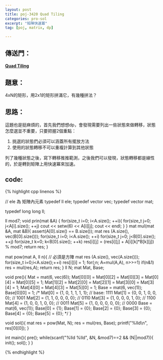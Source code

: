 ```yaml
---
layout: post
title: poj-3420 Quad Tiling
categories: pro-sol
excerpt: "矩陣快速冪"
tag: [poj, matrix, dp]

---
```


## 傳送門：

#### [Quad Tiling](http://poj.org/problem?id=3420)

## 題意：

4xN的矩形，用2x1的矩形拼滿它，有幾種拼法？  

## 思路：

這題也是挺麻煩的，首先我們想想dp，會發現需要列出一些狀態來做轉移，狀態怎麼選並不重要，只要把握2個重點：  

1.  挑選的狀態們必須可以涵蓋所有擺放方法  
2.  使用的狀態轉移不可以重複計算到其他狀態

列了幾種狀態之後，寫下轉移推推範測，之後我們可以發現，狀態轉移都是線性的，於是轉到矩陣上用快速冪來加速。  

## code:

{% highlight cpp linenos %}

// ele 為 矩陣內元素
typedef ll ele;
typedef vector<ele> vec;
typedef vector<vec> mat;

typedef long long ll;

ll mod7;
void prin(mat &A) {
  for(size_t i=0; i<A.size(); ++i){
    for(size_t j=0; j<A[i].size(); ++j)
      cout << setw(6) << A[i][j];
    cout << endl;
  }
}
mat mul(mat &A, mat &B){
  assert(A[0].size() == B.size());
  mat res (A.size(), vec(B[0].size()));
  for(size_t i=0; i<A.size(); ++i)
    for(size_t j=0; j<B[0].size(); ++j)
      for(size_t k=0; k<B[0].size(); ++k)
        res[i][j] = (res[i][j] + A[i][k]*B[k][j]) % mod7;
  return res;
}

mat pow(mat A, ll n){       // 必須是方陣
  mat res (A.size(), vec(A.size()));
  for(size_t i=0;i<A.size();++i) res[i][i] = 1;
  for(;n; A=mul(A,A), n>>=1) if(n&1) res = mul(res,A);
  return res;
}
ll N;
mat Mat, Base;

void pre(){
  Mat = mat(6, vec(6));
  Mat[0][0] = Mat[0][2] = Mat[0][3] = Mat[0][4] = Mat[0][5] = 1;
  Mat[1][2] = Mat[2][0] = Mat[2][1] = Mat[3][0] = Mat[3][4] = 1;
  Mat[4][0] = Mat[4][3] = Mat[5][0] = 1;
  Base = mat(6, vec(1));
  Base[0][0] = 1;
  /*
  Mat[0] = {1, 0, 1, 1, 1, 1}; // base:  1111
  Mat[1] = {0, 0, 1, 0, 0, 0};        // 1001
  Mat[2] = {1, 1, 0, 0, 0, 0};        // 0110
  Mat[3] = {1, 0, 0, 0, 1, 0};        // 1100
  Mat[4] = {1, 0, 0, 1, 0, 0};        // 0011
  Mat[5] = {1, 0, 0, 0, 0, 0};        // 0000
  Base = mat(6, vec(1));
  Base[0] = {1};
  Base[1] = {0};
  Base[2] = {0};
  Base[3] = {0};
  Base[4] = {0};
  Base[5] = {0};
  */
}

void sol(){
  mat res = pow(Mat, N);
  res = mul(res, Base);
  printf("%lld\n", res[0][0]);
}

int main(){
  pre();
  while(scanf("%lld %lld", &N, &mod7)==2 && (N||mod7)){
    init();
    sol();
  }
}

{% endhighlight %}
